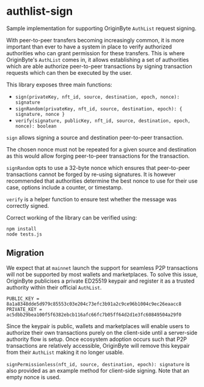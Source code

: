 # authlist-sign

Sample implementation for supporting OriginByte `AuthList` request signing.

With peer-to-peer transfers becoming increasingly common, it is more important than ever to have a system in place to verify authorized authorities who can grant permission for these transfers. This is where OriginByte's `AuthList` comes in, it allows establishing a set of authorities which are able authorize peer-to-peer transactions by signing transaction requests which can then be executed by the user.

This library exposes three main functions:

- `sign(privateKey, nft_id, source, destination, epoch, nonce): signature`
- `signRandom(privateKey, nft_id, source, destination, epoch): { signature, nonce }`
- `verify(signature, publicKey, nft_id, source, destination, epoch, nonce): boolean`

`sign` allows signing a source and destination peer-to-peer transaction.

The chosen nonce must not be repeated for a given source and destination as this would allow forging peer-to-peer transactions for the transaction.

`signRandom` opts to use a 32-byte nonce which ensures that peer-to-peer transactions cannot be forged by re-using signatures. It is however recommended that authorities determine the best nonce to use for their use case, options include a counter, or timestamp.

`verify` is a helper function to ensure test whether the message was correctly signed.

Correct working of the library can be verified using:

```
npm install
node tests.js
```

## Migration

We expect that at `mainnet` launch the support for seamless P2P transactions will not be supported by most wallets and marketplaces.
To solve this issue, OriginByte publicises a private ED25519 keypair and register it as a trusted authority within their official `AuthList`.

```
PUBLIC_KEY = 8a1a8348dde5d979c85553c03e204c73efc3b91a2c9ce96b1004c9ec26eaacc8
PRIVATE_KEY = ac5dbb29bea100f5f6382ebcb116afc66fc7b05ff64d2d1e3fc60849504a29f0
```

Since the keypair is public, wallets and marketplaces will enable users to authorize their own transactions purely on the client-side until a server-side authority flow is setup.
Once ecosystem adoption occurs such that P2P transactions are relatively accessible, OriginByte will remove this keypair from their `AuthList` making it no longer usable.

`signPermissionless(nft_id, source, destination, epoch): signature` is also provided as an example method for client-side signing.
Note that an empty nonce is used.
